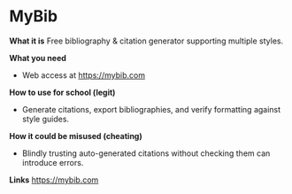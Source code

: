 # MyBib

**What it is**
Free bibliography & citation generator supporting multiple styles.

**What you need**
- Web access at https://mybib.com

**How to use for school (legit)**
- Generate citations, export bibliographies, and verify formatting against style guides.

**How it could be misused (cheating)**
- Blindly trusting auto-generated citations without checking them can introduce errors.

**Links**
https://mybib.com
